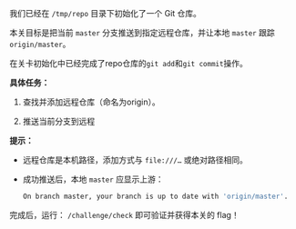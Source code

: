 我们已经在 `/tmp/repo` 目录下初始化了一个 Git 仓库。

本关目标是把当前 `master` 分支推送到指定远程仓库，并让本地 `master` 跟踪 `origin/master`。

在关卡初始化中已经完成了repo仓库的`git add`和`git commit`操作。

**具体任务：**

1. 查找并添加远程仓库（命名为origin）。

2. 推送当前分支到远程

**提示：**

- 远程仓库是本机路径，添加方式与 `file:///…` 或绝对路径相同。  

- 成功推送后，本地 `master` 应显示上游：  

  ```bash
  On branch master, your branch is up to date with 'origin/master'.
  ```
  
完成后，运行： `/challenge/check` 即可验证并获得本关的 flag！